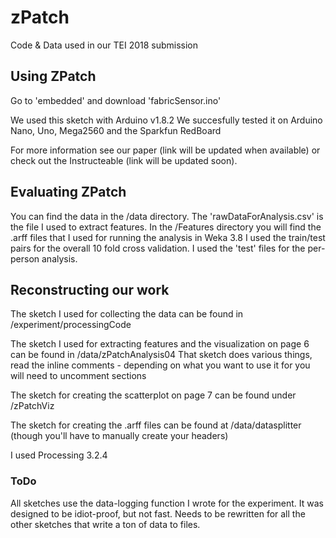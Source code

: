 # zPatch

Code & Data used in our TEI 2018 submission

## Using ZPatch

Go to 'embedded' and download 'fabricSensor.ino'

We used this sketch with Arduino v1.8.2
We succesfully tested it on Arduino Nano, Uno, Mega2560 and the Sparkfun RedBoard

For more information see our paper (link will be updated when available) or check out the Instructeable (link will be updated soon).

## Evaluating ZPatch

You can find the data in the /data directory. The 'rawDataForAnalysis.csv' is the file I used to extract features.
In the /Features directory you will find the .arff files that I used for running the analysis in Weka 3.8
I used the train/test pairs for the overall 10 fold cross validation. I used the 'test' files for the per-person analysis.

## Reconstructing our work

The sketch I used for collecting the data can be found in /experiment/processingCode

The sketch I used for extracting features and the visualization on page 6 can be found in /data/zPatchAnalysis04
That sketch does various things, read the inline comments - depending on what you want to use it for you will need to uncomment sections

The sketch for creating the scatterplot on page 7 can be found under /zPatchViz

The sketch for creating the .arff files can be found at /data/datasplitter (though you'll have to manually create your headers)

I used Processing 3.2.4 

### ToDo
All sketches use the data-logging function I wrote for the experiment. It was designed to be idiot-proof, but not fast. Needs to be rewritten for all the other sketches that write a ton of data to files.